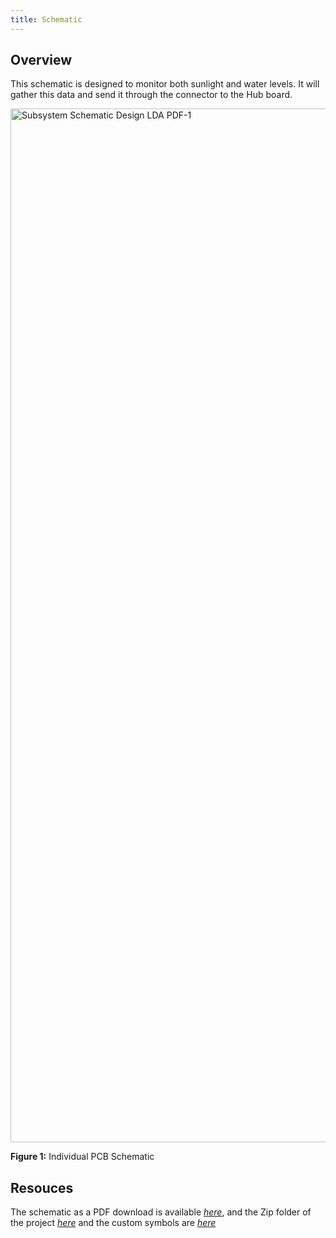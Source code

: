 ```yaml
---
title: Schematic
---
```


## Overview

This schematic is designed to monitor both sunlight and water levels. It will gather this data and send it through the connector to the Hub board.


<img width="2339" height="1654" alt="Subsystem Schematic Design LDA PDF-1" src="https://github.com/user-attachments/assets/53762c71-911f-4e85-9a52-5e00f7c7c671" />

**Figure 1:** Individual PCB Schematic



## Resouces


The schematic as a PDF download is available [*here*](https://github.com/user-attachments/files/23012674/Subsystem.Schematic.Design.LDA.PDF.pdf), and the Zip folder of the project [*here*](https://github.com/user-attachments/files/23012679/Subsystem.Schematic.Design.LDA.Project.Files.zip) and the custom symbols are [*here*](https://github.com/user-attachments/files/23012686/Subsystem.Schematic.Design.LDA.Custom.Symbols.zip)

